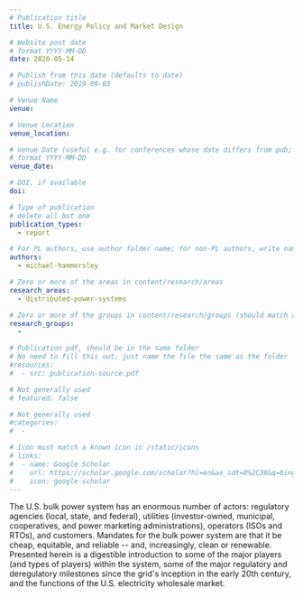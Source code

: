 ```yaml
---
# Publication title
title: U.S. Energy Policy and Market Design

# Website post date
# format YYYY-MM-DD
date: 2020-05-14

# Publish from this date (defaults to date)
# publishDate: 2019-09-03

# Venue Name
venue:

# Venue Location
venue_location:

# Venue Date (useful e.g. for conferences whose date differs from pub; defaults to date)
# format YYYY-MM-DD
venue_date:

# DOI, if available
doi:

# Type of publication
# delete all but one
publication_types:
  - report

# For PL authors, use author folder name; for non-PL authors, write name as in paper within ""
authors:
  - michael-hammersley

# Zero or more of the areas in content/research/areas
research_areas:
  - distributed-power-systems

# Zero or more of the groups in content/research/groups (should match author membership)
research_groups:
  -

# Publication pdf, should be in the same folder
# No need to fill this out; just name the file the same as the folder
#resources:
#  - src: publication-source.pdf

# Not generally used
# featured: false

# Not generally used
#categories:
#  -

# Icon must match a known icon in /static/icons
# links:
#  - name: Google Scholar
#    url: https://scholar.google.com/scholar?hl=en&as_sdt=0%2C38&q=bing&btnG=
#    icon: google-scholar
---
```

The U.S. bulk power system has an enormous number of actors: regulatory agencies (local, state, and federal), utilities (investor-owned, municipal, cooperatives, and power marketing administrations), operators (ISOs and RTOs), and customers. Mandates for the bulk power system are that it be cheap, equitable, and reliable -- and, increasingly, clean or renewable. Presented herein is a digestible introduction to some of the major players (and types of players) within the system, some of the major regulatory and deregulatory milestones since the grid's inception in the early 20th century, and the functions of the U.S. electricity wholesale market.
